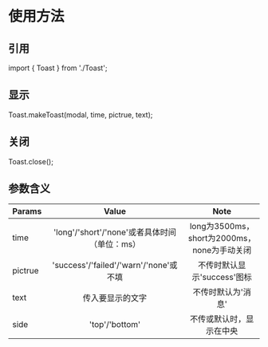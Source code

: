# 使用方法

## 引用
import { Toast } from './Toast';

## 显示
Toast.makeToast(modal, time, pictrue, text);

## 关闭
Toast.close();

## 参数含义
| Params | Value | Note |
| - | :-: | :-: |
| time | 'long'/'short'/'none'或者具体时间（单位：ms） | long为3500ms，short为2000ms，none为手动关闭 |
| pictrue | 'success'/'failed'/'warn'/'none'或不填 | 不传时默认显示'success'图标 |
| text | 传入要显示的文字 | 不传时默认为'消息' |
| side | 'top'/'bottom' | 不传或默认时，显示在中央 |